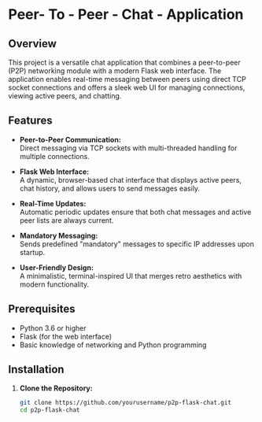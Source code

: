 # Peer- To - Peer - Chat - Application

## Overview

This project is a versatile chat application that combines a peer-to-peer (P2P) networking module with a modern Flask web interface. The application enables real-time messaging between peers using direct TCP socket connections and offers a sleek web UI for managing connections, viewing active peers, and chatting.

## Features

- **Peer-to-Peer Communication:**  
  Direct messaging via TCP sockets with multi-threaded handling for multiple connections.
  
- **Flask Web Interface:**  
  A dynamic, browser-based chat interface that displays active peers, chat history, and allows users to send messages easily.
  
- **Real-Time Updates:**  
  Automatic periodic updates ensure that both chat messages and active peer lists are always current.
  
- **Mandatory Messaging:**  
  Sends predefined "mandatory" messages to specific IP addresses upon startup.
  
- **User-Friendly Design:**  
  A minimalistic, terminal-inspired UI that merges retro aesthetics with modern functionality.

## Prerequisites

- Python 3.6 or higher
- Flask (for the web interface)
- Basic knowledge of networking and Python programming

## Installation

1. **Clone the Repository:**

   ```bash
   git clone https://github.com/yourusername/p2p-flask-chat.git
   cd p2p-flask-chat
